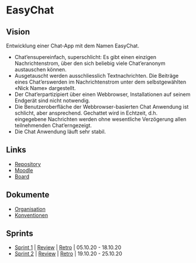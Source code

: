 # EasyChat

## Vision
Entwicklung einer Chat-App mit dem Namen EasyChat.
- Chat’ensupereinfach, superschlicht: Es gibt einen einzigen Nachrichtenstrom, über den sich beliebig viele Chat’eranonym austauschen können.
- Ausgetauscht werden ausschliesslich Textnachrichten. Die Beiträge eines Chat’erswerden im Nachrichtenstrom unter dem selbstgewählten «Nick Name» dargestellt.
- Der Chat’erpartizipiert über einen Webbrowser, Installationen auf seinem Endgerät sind nicht notwendig.
- Die Benutzeroberfläche der Webbrowser-basierten Chat Anwendung ist schlicht, aber ansprechend. Gechattet wird in Echtzeit, d.h. eingegebene Nachrichten werden ohne wesentliche Verzögerung allen teilnehmenden Chat’erngezeigt.
- Die Chat Anwendung läuft sehr stabil.

## Links
- [Repository](https://github.com/ost-swl1-hs20-team-3/EasyChat)
- [Moodle](https://elearning.fhsg.ch/course/view.php?id=4473)
- [Board](https://app.vivifyscrum.com/boards/99679)

## Dokumente
- [Organisation](docs/organisation.md)
- [Konventionen](docs/konventionen.md)
  
## Sprints
  - [Sprint 1](docs/sprints/sprint-1/sprint.md) | [Review](docs/sprints/sprint-1/sprint-review.md) | [Retro](docs/sprints/sprint-1/sprint-retro.md) | 05.10.20 - 18.10.20
  - [Sprint 2](docs/sprints/sprint-2/sprint.md) | [Review](docs/sprints/sprint-2/sprint-review.md) | [Retro](docs/sprints/sprint-2/sprint-retro.md) | 19.10.20 - 25.10.20
